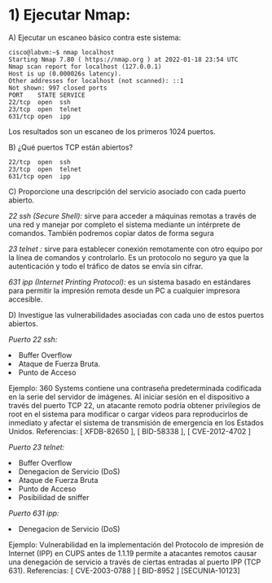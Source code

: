 # 1) Ejecutar Nmap:

A) Ejecutar un escaneo básico contra este sistema:

    cisco@labvm:~$ nmap localhost
    Starting Nmap 7.80 ( https://nmap.org ) at 2022-01-18 23:54 UTC
    Nmap scan report for localhost (127.0.0.1)
    Host is up (0.000026s latency).
    Other addresses for localhost (not scanned): ::1
    Not shown: 997 closed ports
    PORT    STATE SERVICE
    22/tcp  open  ssh
    23/tcp  open  telnet
    631/tcp open  ipp

Los resultados son un escaneo de los primeros 1024 puertos.

B) ¿Qué puertos TCP están abiertos?

    22/tcp  open  ssh
    23/tcp  open  telnet
    631/tcp open  ipp

C) Proporcione una descripción del servicio asociado con cada puerto abierto.
    
*22 ssh (Secure Shell):*  sirve para acceder a máquinas remotas a través de una red y manejar por completo el sistema 
mediante un intérprete de comandos. También podremos copiar datos de forma segura

*23 telnet :*  sirve para establecer conexión remotamente con otro equipo por la línea de comandos y 
controlarlo. Es un protocolo no seguro ya que la autenticación y todo el tráfico de datos se envía sin cifrar.

*631 ipp (Internet Printing Protocol):*  es un sistema basado en estándares para permitir la impresión remota desde un
PC a cualquier impresora accesible.

D) Investigue las vulnerabilidades asociadas con cada uno de estos puertos abiertos.

*Puerto 22 ssh:* 
<li>Buffer Overflow</li>
<li>Ataque de Fuerza Bruta.</li>
<li>Punto de Acceso</li>

Ejemplo:
360 Systems contiene una contraseña predeterminada codificada en la serie del servidor de imágenes. Al iniciar sesión 
en el dispositivo a través del puerto TCP 22, un atacante remoto podría obtener privilegios de root en el sistema para 
modificar o cargar videos para reproducirlos de inmediato y afectar el sistema de transmisión de emergencia en los 
Estados Unidos.
Referencias: [ XFDB-82650 ], [ BID-58338 ], [ CVE-2012-4702 ]

*Puerto 23 telnet:* 

<li>Buffer Overflow</li>
<li>Denegacion de Servicio (DoS)</li>
<li>Ataque de Fuerza Bruta</li>
<li>Punto de Acceso</li>
<li>Posibilidad de sniffer</li>

*Puerto 631 ipp:*
<li>Denegacion de Servicio (DoS)</li>

Ejemplo:
Vulnerabilidad  en la implementación del Protocolo de impresión de Internet (IPP) en CUPS antes de 1.1.19 permite a 
atacantes remotos causar una denegación de servicio a través de ciertas entradas al puerto IPP (TCP 631).
Referencias: [ CVE-2003-0788 ] [ BID-8952 ] [SECUNIA-10123]